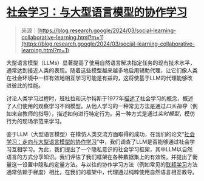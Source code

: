 <!--yml

category: 未分类

日期：2024-05-27 14:41:22

-->

# [社会学习：与大型语言模型的协作学习](https://arxiv.org/pdf/2312.11441.pdf)

> 来源：[https://blog.research.google/2024/03/social-learning-collaborative-learning.html?m=1](https://blog.research.google/2024/03/social-learning-collaborative-learning.html?m=1)

大型语言模型（LLMs）显著提高了使用自然语言解决指定任务的现有技术水平，通常达到接近人类的表现。随着这些模型越来越多地启用辅助代理，让它们像人类在社会环境中一样有效地相互学习可能是有益的，这将使基于LLM的代理能够改进彼此的性能。

讨论人类学习过程时，班杜拉和沃尔特斯于1977年[描述了](https://books.google.ch/books/about/Social_Learning_Theory.html?id=IXvuAAAAMAAJ&redir_esc=y)社会学习的概念，概述了人们使用的观察学习不同模型。从他人学习的一种常见方法是通过*口头指导*（例如来自教师的指导），描述如何进行特定行为。另一种方式是通过*实时模型*，模仿行为的现场示范来学习。

鉴于LLM（大型语言模型）在模仿人类交流方面取得的成功，在我们的论文“[社会学习：走向与大型语言模型的协作学习](https://arxiv.org/pdf/2312.11441.pdf)”中，我们调查了LLM是否能够通过社会学习互相学习。为此，我们提出了一个隐私意识的社会学习框架，其中LLM以自然语言的方式分享知识。我们评估了我们框架在各种数据集上的有效性，并提出了衡量这一设置中隐私的定量方法。与以往的协作学习方法（例如常见的[联邦学习](https://blog.research.google/2017/04/federated-learning-collaborative.html)方法通常依赖于梯度）相比，在我们的框架中，代理通过纯粹使用自然语言相互教导。

